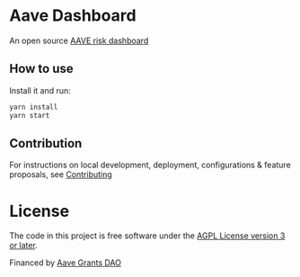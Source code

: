 # Aave Dashboard

An open source [AAVE risk dashboard](https://aave.blockanalitica.com)

## How to use

Install it and run:

```sh
yarn install
yarn start
```

## Contribution

For instructions on local development, deployment, configurations & feature proposals, see [Contributing](./CONTRIBUTING.md)

# License

The code in this project is free software under the [AGPL License version 3 or later](LICENSE).

Financed by [Aave Grants DAO](https://aavegrants.org/)

